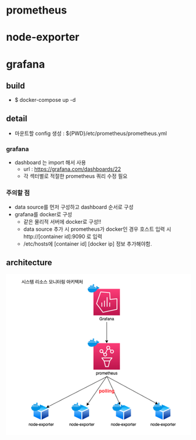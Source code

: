 # prometheus
# node-exporter
# grafana

## build
- $ docker-compose up -d

## detail
- 마운트할 config 생성 : ${PWD}/etc/prometheus/prometheus.yml

### grafana
- dashboard 는 import 해서 사용
  - url : https://grafana.com/dashboards/22
  - 각 섹터별로 적절한 prometheus 쿼리 수정 필요
### 주의할 점
- data source를 먼저 구성하고 dashboard 순서로 구성
- grafana를 docker로 구성
  - 같은 물리적 서버에 docker로 구성!!
  - data source 추가 시 prometheus가 docker인 경우 호스트 입력 시 http://[container id]:9090 로 입력
  - /etc/hosts에 [container id] [docker ip] 정보 추가해야함.

## architecture
![screensh](./img/prometheus_grafana_architecture.png)

